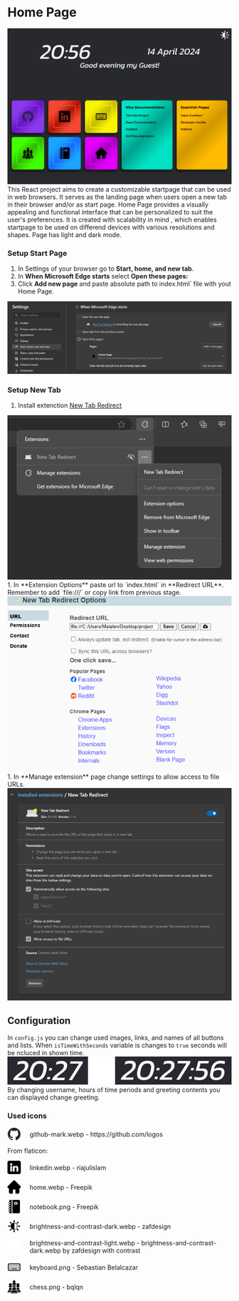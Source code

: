 # Home Page

<img src="readme_files/mode_animation.gif" />
This React project aims to create a customizable startpage that can be used in web browsers. It serves as the landing page when users open a new tab in their browser and/or as start page. Home Page provides a visually appealing and functional interface that can be personalized to suit the user's preferences. It is created with scalability in mind , which enables startpage to be used on differend devices with various resolutions and shapes. Page has light and dark mode.

### Setup Start Page

1. In Settings of your browser go to **Start, home, and new tab**.
2. In **When Microsoft Edge starts** select **Open these pages:**
3. Click **Add new page** and paste absolute path to index.html` file with yout Home Page.

<img src="readme_files/start_page_settings.png">
<!-- <img src="readme_files/start_page_settings.png" width="800"> -->

### Setup New Tab
1. Install extenction [New Tab Redirect](https://chromewebstore.google.com/detail/icpgjfneehieebagbmdbhnlpiopdcmna)
<img src="readme_files/extensions.png">
1. In **Extension Options** paste url to `index.html` in **Redirect URL**. Remember to add `file:///` or copy link from previous stage.
<img src="readme_files/extension_options.png">
1. In **Manage extension** page change settings to allow access to file URLs.
<img src="readme_files/manage_extension.png">

## Configuration
In `config.js` you can change used images, links, and names of all buttons and lists.
When `isTimeWithSeconds` variable is changes to `true` seconds will be ncluced in shown time.
<img src="readme_files/clock.png" width="600">
By changing username, hours of time periods and greeting contents you can displayed change greeting.

### Used icons
<p style="display:flex; gap:20px; align-items: center;">
<img src="imgs/github-mark.webp" width="30"> github-mark.webp - https://github.com/logos</p>
From flaticon:
<p style="display:flex; gap:20px; align-items: center;">
<img src="imgs/linkedin.webp" width="30"> linkedin.webp - riajulislam</p>
<p style="display:flex; gap:20px; align-items: center;">
<img src="imgs/home.webp" width="30"> home.webp - Freepik</p>
<p style="display:flex; gap:20px; align-items: center;">
<img src="imgs/notebook.png" width="30"> notebook.png - Freepik</p>
<p style="display:flex; gap:20px; align-items: center;">
<img src="imgs/brightness-and-contrast-dark.webp" width="30"> brightness-and-contrast-dark.webp - zafdesign</p>
<p style="display:flex; gap:20px; align-items: center;">
<img src="imgs/brightness-and-contrast-light.webp" width="30"> brightness-and-contrast-light.webp - brightness-and-contrast-dark.webp by zafdesign with contrast</p>
<p style="display:flex; gap:20px; align-items: center;">
<img src="imgs/keyboard.png" width="30"> keyboard.png - Sebastian Belalcazar</p>
<p style="display:flex; gap:20px; align-items: center;">
<img src="imgs/chess.png" width="30"> chess.png - bqlqn</p>
